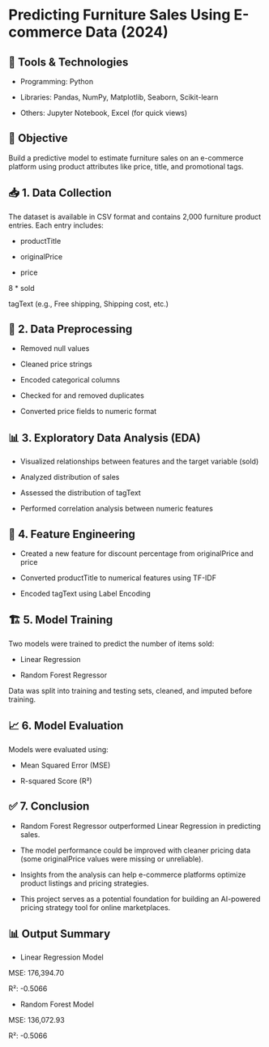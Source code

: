 # Predicting Furniture Sales Using E-commerce Data (2024)
## 🧰 Tools & Technologies
* Programming: Python  

* Libraries: Pandas, NumPy, Matplotlib, Seaborn, Scikit-learn  

* Others: Jupyter Notebook, Excel (for quick views)  

## 🎯 Objective
Build a predictive model to estimate furniture sales on an e-commerce platform using product attributes like price, title, and promotional tags.  

## 📥 1. Data Collection
The dataset is available in CSV format and contains 2,000 furniture product entries. Each entry includes:  

* productTitle  

* originalPrice  

* price  

8 * sold  

tagText (e.g., Free shipping, Shipping cost, etc.)  

## 🧹 2. Data Preprocessing
* Removed null values  

* Cleaned price strings  

* Encoded categorical columns  

* Checked for and removed duplicates  

* Converted price fields to numeric format  

## 📊 3. Exploratory Data Analysis (EDA)
* Visualized relationships between features and the target variable (sold)  

* Analyzed distribution of sales  

* Assessed the distribution of tagText  

* Performed correlation analysis between numeric features  

## 🧠 4. Feature Engineering
* Created a new feature for discount percentage from originalPrice and price  

* Converted productTitle to numerical features using TF-IDF  

* Encoded tagText using Label Encoding  

## 🏗️ 5. Model Training
Two models were trained to predict the number of items sold:  

* Linear Regression  

* Random Forest Regressor  

Data was split into training and testing sets, cleaned, and imputed before training.  

## 📈 6. Model Evaluation
Models were evaluated using:  

* Mean Squared Error (MSE)  

* R-squared Score (R²)  

## ✅ 7. Conclusion
* Random Forest Regressor outperformed Linear Regression in predicting sales.  

* The model performance could be improved with cleaner pricing data (some originalPrice values were missing or unreliable).  

* Insights from the analysis can help e-commerce platforms optimize product listings and pricing strategies.  

* This project serves as a potential foundation for building an AI-powered pricing strategy tool for online marketplaces.  

## 📊 Output Summary
* Linear Regression Model  

MSE: 176,394.70  

R²: -0.5066  

* Random Forest Model  

MSE: 136,072.93  

R²: -0.5066  
